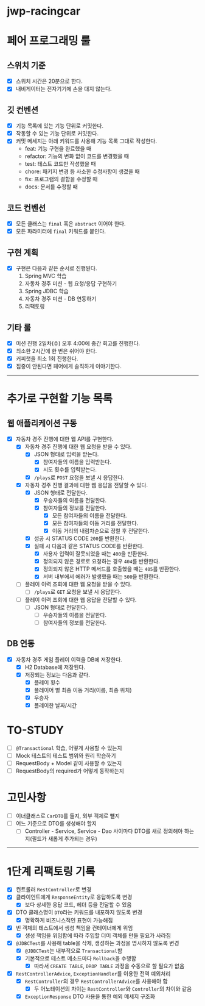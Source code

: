 # jwp-racingcar

# 페어 프로그래밍 룰

## 스위치 기준

- [x] 스위치 시간은 20분으로 한다.
- [x] 내비게이터는 전자기기에 손을 대지 않는다.

## 깃 컨벤션

- [x] 기능 목록에 있는 기능 단위로 커밋한다.
- [x] 작동할 수 있는 기능 단위로 커밋한다.
- [x] 커밋 메세지는 아래 키워드를 사용해 기능 목록 그대로 작성한다.
    - feat: 기능 구현을 완료했을 때
    - refactor: 기능의 변화 없이 코드를 변경했을 때
    - test: 테스트 코드만 작성했을 때
    - chore: 패키지 변경 등 사소한 수정사항이 생겼을 때
    - fix: 프로그램의 결함을 수정할 때
    - docs: 문서를 수정할 때

## 코드 컨벤션

- [x] 모든 클래스는 `final` 혹은 `abstract` 이어야 한다.
- [x] 모든 파라미터에 `final` 키워드를 붙인다.

## 구현 계획

- [x] 구현은 다음과 같은 순서로 진행된다.
    1. Spring MVC 학습
    2. 자동차 경주 미션 - 웹 요청/응답 구현하기
    3. Spring JDBC 학습
    4. 자동차 경주 미션 - DB 연동하기
    5. 리팩토링

## 기타 룰

- [x] 미션 진행 2일차(수) 오후 4:00에 중간 회고를 진행한다.
- [x] 최소한 2시간에 한 번은 쉬어야 한다.
- [x] 커피챗을 최소 1회 진행한다.
- [x] 집중이 안된다면 페어에게 솔직하게 이야기한다.

---

# 추가로 구현할 기능 목록

## 웹 애플리케이션 구동

- [x] 자동차 경주 진행에 대한 웹 API를 구현한다.
    - [x] 자동차 경주 진행에 대한 웹 요청을 받을 수 있다.
        - [x] JSON 형태로 입력을 받는다.
            - [x] 참여자들의 이름을 입력받는다.
            - [x] 시도 횟수를 입력받는다.
        - [x] `/plays`로 `POST` 요청을 보낼 시 응답한다.
    - [x] 자동차 경주 진행 결과에 대한 웹 응답을 전달할 수 있다.
        - [x] JSON 형태로 전달한다.
            - [x] 우승자들의 이름을 전달한다.
            - [x] 참여자들의 정보를 전달한다.
                - [x] 모든 참여자들의 이름을 전달한다.
                - [x] 모든 참여자들의 이동 거리를 전달한다.
                - [x] 이동 거리의 내림차순으로 정렬 후 전달한다.
        - [x] 성공 시 STATUS CODE `200`를 반환한다.
        - [x] 실패 시 다음과 같은 STATUS CODE를 반환한다.
            - [x] 사용자 입력이 잘못되었을 때는 `400`을 반환한다.
            - [x] 정의되지 않은 경로로 요청하는 경우 `404`를 반환한다.
            - [x] 정의되지 않은 HTTP 메서드를 호출했을 때는 `405`를 반환한다.
            - [x] 서버 내부에서 에러가 발생했을 때는 `500`을 반환한다.
    - [ ] 플레이 이력 조회에 대한 웹 요청을 받을 수 있다.
        - [ ] `/plays`로 `GET` 요청을 보낼 시 응답한다.
    - [ ] 플레이 이력 조회에 대한 웹 응답을 전달할 수 있다.
        - [ ] JSON 형태로 전달한다.
            - [ ] 우승자들의 이름을 전달한다.
            - [ ] 참여자들의 정보를 전달한다.

## DB 연동

- [x] 자동차 경주 게임 플레이 이력을 DB에 저장한다.
    - [x] H2 Database에 저장된다.
    - [x] 저장되는 정보는 다음과 같다.
        - [x] 플레이 횟수
        - [x] 플레이어 별 최종 이동 거리(이름, 최종 위치)
        - [x] 우승자
        - [x] 플레이한 날짜/시간

# TO-STUDY

- [ ] `@Transactional` 학습, 어떻게 사용할 수 있는지
- [ ] Mock 테스트의 테스트 범위와 원리 학습하기
- [ ] RequestBody + Model 같이 사용할 수 있는지
- [ ] RequestBody의 required가 어떻게 동작하는지

# 고민사항

- [ ] 이너클래스로 `CarDTO`를 둘지, 외부 객체로 뺼지
- [ ] 어느 기준으로 DTO를 생성해야 할지
    - [ ] Controller - Service, Service - Dao 사이마다 DTO를 새로 정의해야 하는지(필드가 새롭게 추가되는 경우)

---

# 1단계 리팩토링 기록

- [x] 컨트롤러 `RestController`로 변경
- [x] 클라이언트에게 `ResponseEntity`로 응답하도록 변경
    - [x] 보다 상세한 응답 코드, 헤더 등을 전달할 수 있음
- [x] DTO 클래스명이 `DTO`라는 키워드를 내포하지 않도록 변경
    - [x] 명확하게 비즈니스적인 표현이 가능해짐
- [x] 빈 객체의 테스트에서 생성 책임을 컨테이너에게 위임
    - [x] 생성 책임을 위임함에 따라 주입할 더미 객체를 만들 필요가 사라짐
- [x] `@JDBCTest`를 사용해 table을 삭제, 생성하는 과정을 명시하지 않도록 변경
    - [x] `@JDBCTest`는 내부적으로 `Transactional`함
    - [x] 기본적으로 테스트 메소드마다 `Rollback`을 수행함
        - [x] 따라서 `CREATE TABLE`, `DROP TABLE` 과정을 수동으로 할 필요가 없음
- [x] `RestControllerAdvice`, `ExceptionHandler`를 이용한 전역 예외처리
    - [x] `RestController`의 경우 `RestControllerAdvice`를 사용해야 함
        - [x] 두 어노테이션의 차이는 `RestController`와 `Controller`의 차이와 같음
    - [x] `ExceptionResponse` DTO 사용을 통한 예외 메세지 구조화
